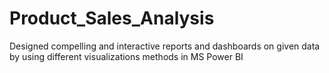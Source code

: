 # Product_Sales_Analysis
Designed compelling and interactive reports and dashboards on given data by using different visualizations methods in MS Power BI

